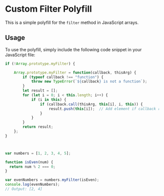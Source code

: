 # Custom Filter Polyfill

This is a simple polyfill for the `filter` method in JavaScript arrays.

## Usage

To use the polyfill, simply include the following code snippet in your JavaScript file:

```javascript
if (!Array.prototype.myFilter) {

    Array.prototype.myFilter = function(callback, thisArg) {
        if (typeof callback !== "function") {
            throw new TypeError(`${callback} is not a function`);
        }
        let result = [];
        for (let i = 0; i < this.length; i++) {
            if (i in this) {
                if (callback.call(thisArg, this[i], i, this)) {
                    result.push(this[i]);  // Add element if callback returns true
                }
            }
        }
        return result;
    };
}



var numbers = [1, 2, 3, 4, 5];

function isEven(num) {
  return num % 2 === 0;
}

var evenNumbers = numbers.myFilter(isEven);
console.log(evenNumbers); 
// Output: [2, 4]
